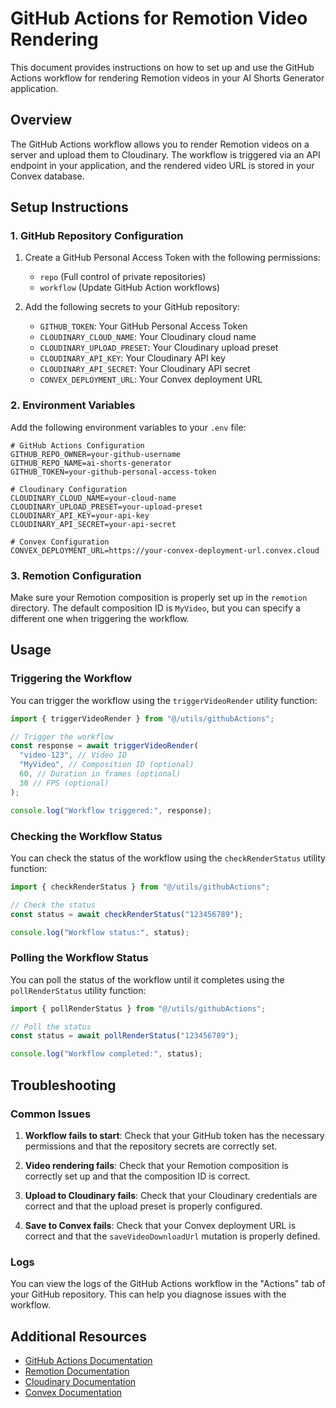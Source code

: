 # GitHub Actions for Remotion Video Rendering

This document provides instructions on how to set up and use the GitHub Actions workflow for rendering Remotion videos in your AI Shorts Generator application.

## Overview

The GitHub Actions workflow allows you to render Remotion videos on a server and upload them to Cloudinary. The workflow is triggered via an API endpoint in your application, and the rendered video URL is stored in your Convex database.

## Setup Instructions

### 1. GitHub Repository Configuration

1. Create a GitHub Personal Access Token with the following permissions:
   - `repo` (Full control of private repositories)
   - `workflow` (Update GitHub Action workflows)

2. Add the following secrets to your GitHub repository:
   - `GITHUB_TOKEN`: Your GitHub Personal Access Token
   - `CLOUDINARY_CLOUD_NAME`: Your Cloudinary cloud name
   - `CLOUDINARY_UPLOAD_PRESET`: Your Cloudinary upload preset
   - `CLOUDINARY_API_KEY`: Your Cloudinary API key
   - `CLOUDINARY_API_SECRET`: Your Cloudinary API secret
   - `CONVEX_DEPLOYMENT_URL`: Your Convex deployment URL

### 2. Environment Variables

Add the following environment variables to your `.env` file:

```
# GitHub Actions Configuration
GITHUB_REPO_OWNER=your-github-username
GITHUB_REPO_NAME=ai-shorts-generator
GITHUB_TOKEN=your-github-personal-access-token

# Cloudinary Configuration
CLOUDINARY_CLOUD_NAME=your-cloud-name
CLOUDINARY_UPLOAD_PRESET=your-upload-preset
CLOUDINARY_API_KEY=your-api-key
CLOUDINARY_API_SECRET=your-api-secret

# Convex Configuration
CONVEX_DEPLOYMENT_URL=https://your-convex-deployment-url.convex.cloud
```

### 3. Remotion Configuration

Make sure your Remotion composition is properly set up in the `remotion` directory. The default composition ID is `MyVideo`, but you can specify a different one when triggering the workflow.

## Usage

### Triggering the Workflow

You can trigger the workflow using the `triggerVideoRender` utility function:

```typescript
import { triggerVideoRender } from "@/utils/githubActions";

// Trigger the workflow
const response = await triggerVideoRender(
  "video-123", // Video ID
  "MyVideo", // Composition ID (optional)
  60, // Duration in frames (optional)
  30 // FPS (optional)
);

console.log("Workflow triggered:", response);
```

### Checking the Workflow Status

You can check the status of the workflow using the `checkRenderStatus` utility function:

```typescript
import { checkRenderStatus } from "@/utils/githubActions";

// Check the status
const status = await checkRenderStatus("123456789");

console.log("Workflow status:", status);
```

### Polling the Workflow Status

You can poll the status of the workflow until it completes using the `pollRenderStatus` utility function:

```typescript
import { pollRenderStatus } from "@/utils/githubActions";

// Poll the status
const status = await pollRenderStatus("123456789");

console.log("Workflow completed:", status);
```

## Troubleshooting

### Common Issues

1. **Workflow fails to start**: Check that your GitHub token has the necessary permissions and that the repository secrets are correctly set.

2. **Video rendering fails**: Check that your Remotion composition is correctly set up and that the composition ID is correct.

3. **Upload to Cloudinary fails**: Check that your Cloudinary credentials are correct and that the upload preset is properly configured.

4. **Save to Convex fails**: Check that your Convex deployment URL is correct and that the `saveVideoDownloadUrl` mutation is properly defined.

### Logs

You can view the logs of the GitHub Actions workflow in the "Actions" tab of your GitHub repository. This can help you diagnose issues with the workflow.

## Additional Resources

- [GitHub Actions Documentation](https://docs.github.com/en/actions)
- [Remotion Documentation](https://www.remotion.dev/docs)
- [Cloudinary Documentation](https://cloudinary.com/documentation)
- [Convex Documentation](https://docs.convex.dev) 